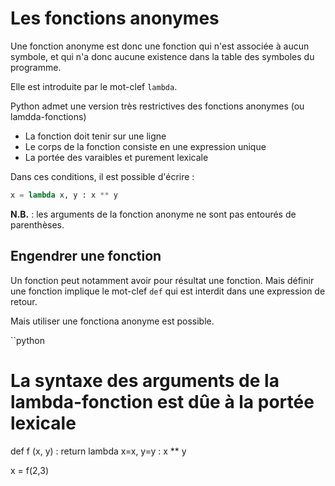 # Les fonctions anonymes

Une fonction anonyme est donc une fonction qui n'est associée à aucun symbole, et qui n'a donc aucune existence dans la table des symboles du programme.

Elle est introduite par le mot-clef `lambda`.

Python admet une version très restrictives des fonctions anonymes (ou lamdda-fonctions)

* La fonction doit tenir sur une ligne
* Le corps de la fonction consiste en une expression unique
* La portée des varaibles et purement lexicale

Dans ces conditions, il est possible d'écrire :

```python
x = lambda x, y : x ** y
```

__N.B.__ : les arguments de la fonction anonyme ne sont pas entourés de parenthèses.


## Engendrer une fonction

Un fonction peut notamment avoir pour résultat une fonction. Mais définir une fonction implique le mot-clef `def` qui est interdit dans une expression de retour.

Mais utiliser une fonctiona anonyme est possible.

``python
# La syntaxe des arguments de la lambda-fonction est dûe à la portée lexicale
def f (x, y) : return lambda x=x, y=y : x ** y

x = f(2,3)
```

